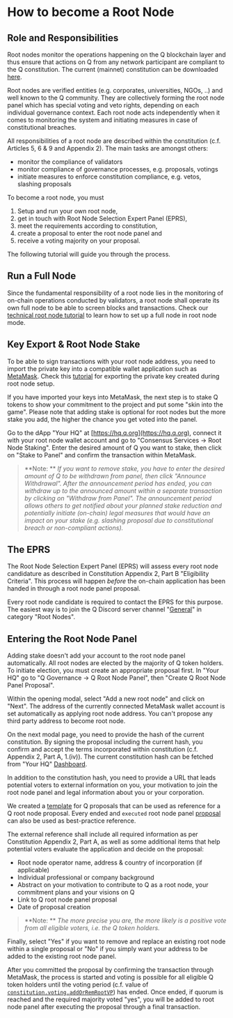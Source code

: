 # How to become a Root Node

## Role and Responsibilities

Root nodes monitor the operations happening on the Q blockchain layer and thus ensure that actions on Q from any network participant are compliant to the Q constitution. The current (mainnet) constitution can be downloaded [here](https://q.org/assets/files/Q_Constitution.pdf).

Root nodes are verified entities (e.g. corporates, universities, NGOs, ..) and well known to the Q community. They are collectively forming the root node panel which has special voting and veto rights, depending on each individual governance context. Each root node acts independently when it comes to monitoring the system and initiating measures in case of constitutional breaches.

All responsibilities of a root node are described within the constitution (c.f. Articles 5, 6 & 9 and Appendix 2). The main tasks are amongst others:

  - monitor the compliance of validators
  - monitor compliance of governance processes, e.g. proposals, votings
  - initiate measures to enforce constitution compliance, e.g. vetos, slashing proposals

To become a root node, you must

1. Setup and run your own root node,
2. get in touch with Root Node Selection Expert Panel (EPRS),
3. meet the requirements according to constitution,
4. create a proposal to enter the root node panel and
5. receive a voting majority on your proposal.

The following tutorial will guide you through the process.

## Run a Full Node

Since the fundamental responsibility of a root node lies in the monitoring of on-chain operations conducted by validators, a root node shall operate its own full node to be able to screen blocks and transactions. Check our [technical root node tutorial](how-to-setup-rootnode.md) to learn how to set up a full node in root node mode.

## Key Export & Root Node Stake

To be able to sign transactions with your root node address, you need to import the private key into a compatible wallet application such as [MetaMask](how-to-install-metamask.md). Check this [tutorial](how-to-export-key.md) for exporting the private key created during root node setup.

If you have imported your keys into MetaMask, the next step is to stake Q tokens to show your commitment to the project and put some "skin into the game". Please note that adding stake is optional for root nodes but the more stake you add, the higher the chance you get voted into the panel.

Go to the dApp "Your HQ" at [https://hq.q.org](https://hq.q.org), connect it with your root node wallet account and go to "Consensus Services -> Root Node Staking". Enter the desired amount of Q you want to stake, then click on "Stake to Panel" and confirm the transaction within MetaMask.

> **Note: ** *If you want to remove stake, you have to enter the desired amount of Q to be withdrawn from panel, then click "Announce Withdrawal". After the announcement period has ended, you can withdraw up to the announced amount within a separate transaction by clicking on "Withdraw from Panel". The announcement period allows others to get notified about your planned stake reduction and potentially initiate (on-chain) legal measures that would have an impact on your stake (e.g. slashing proposal due to constitutional breach or non-compliant actions).*

## The EPRS

The Root Node Selection Expert Panel (EPRS) will assess every root node candidature as described in Constitution Appendix 2, Part B "Eligibility Criteria". This process will happen *before* the on-chain application has been handed in through a root node panel proposal.

Every root node candidate is required to contact the EPRS for this purpose. The easiest way is to join the Q Discord server channel "[General](https://discord.com/channels/902893347239247952/909793165563793408)" in category "Root Nodes".

## Entering the Root Node Panel

Adding stake doesn't add your account to the root node panel automatically. All root nodes are elected by the majority of Q token holders. To initiate election, you must create an appropriate proposal first. In "Your HQ" go to "Q Governance -> Q Root Node Panel", then "Create Q Root Node Panel Proposal".

Within the opening modal, select "Add a new root node" and click on "Next". The address of the currently connected MetaMask wallet account is set automatically as applying root node address. You can't propose any third party address to become root node.

On the next modal page, you need to provide the hash of the current constitution. By signing the proposal including the current hash, you confirm and accept the terms incorporated within constitution (c.f. Appendix 2, Part A, 1.(iv)). The current constitution hash can be fetched from "Your HQ" [Dashboard](https://hq.q.org/).

In addition to the constitution hash, you need to provide a URL that leads potential voters to external information on you, your motivation to join the root node panel and legal information about you or your corporation.

We created a [template](https://qdev.li/q-root-node-proposal-testnet) for Q proposals that can be used as reference for a Q root node proposal. Every ended and `executed` root node panel [proposal](https://hq.q.org/q-root-node-panel) can also be used as best-practice reference.

The external reference shall include all required information as per Constitution Appendix 2, Part A, as well as some additional items that help potential voters evaluate the application and decide on the proposal:

- Root node operator name, address & country of incorporation (if applicable)
- Individual professional or company background
- Abstract on your motivation to contribute to Q as a root node, your commitment plans and your visions on Q
- Link to Q root node panel proposal
- Date of proposal creation

> **Note: ** *The more precise you are, the more likely is a positive vote from all eligible voters, i.e. the Q token holders.*

Finally, select "Yes" if you want to remove and replace an existing root node within a single proposal or "No" if you simply want your address to be added to the existing root node panel.

After you committed the proposal by confirming the transaction through MetaMask, the process is started and voting is possible for all eligible Q token holders until the voting period (c.f. value of [`constitution.voting.addOrRemRootVP`](https://hq.q.org/q-parameters)) has ended. Once ended, if quorum is reached and the required majority voted "yes", you will be added to root node panel after executing the proposal through a final transaction.
